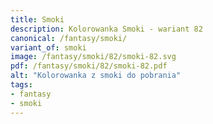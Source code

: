 ```yaml
---
title: Smoki
description: Kolorowanka Smoki - wariant 82
canonical: /fantasy/smoki/
variant_of: smoki
image: /fantasy/smoki/82/smoki-82.svg
pdf: /fantasy/smoki/82/smoki-82.pdf
alt: "Kolorowanka z smoki do pobrania"
tags:
- fantasy
- smoki
---
```

